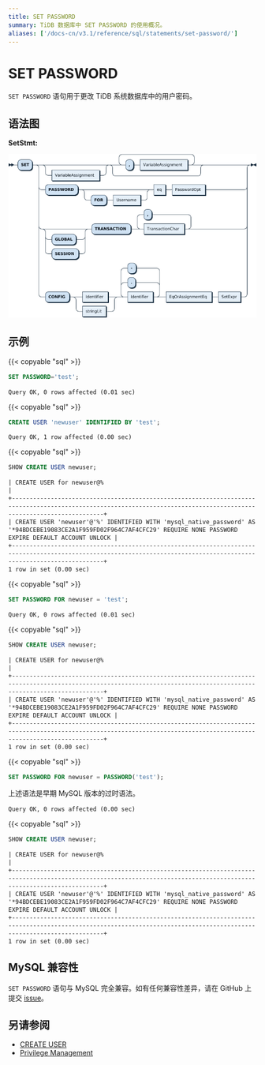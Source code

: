 ```yaml
---
title: SET PASSWORD
summary: TiDB 数据库中 SET PASSWORD 的使用概况。
aliases: ['/docs-cn/v3.1/reference/sql/statements/set-password/']
---
```


# SET PASSWORD

`SET PASSWORD` 语句用于更改 TiDB 系统数据库中的用户密码。

## 语法图

**SetStmt:**

![SetStmt](/media/sqlgram/SetStmt.png)

## 示例

{{< copyable "sql" >}}

```sql
SET PASSWORD='test';
```

```
Query OK, 0 rows affected (0.01 sec)
```

{{< copyable "sql" >}}

```sql
CREATE USER 'newuser' IDENTIFIED BY 'test';
```

```
Query OK, 1 row affected (0.00 sec)
```

{{< copyable "sql" >}}

```sql
SHOW CREATE USER newuser;
```

```+----------------------------------------------------------------------------------------------------------------------------------------------------------------------+
| CREATE USER for newuser@%                                                                                                                                            |
+----------------------------------------------------------------------------------------------------------------------------------------------------------------------+
| CREATE USER 'newuser'@'%' IDENTIFIED WITH 'mysql_native_password' AS '*94BDCEBE19083CE2A1F959FD02F964C7AF4CFC29' REQUIRE NONE PASSWORD EXPIRE DEFAULT ACCOUNT UNLOCK |
+----------------------------------------------------------------------------------------------------------------------------------------------------------------------+
1 row in set (0.00 sec)
```

{{< copyable "sql" >}}

```sql
SET PASSWORD FOR newuser = 'test';
```

```
Query OK, 0 rows affected (0.01 sec)
```

{{< copyable "sql" >}}

```sql
SHOW CREATE USER newuser;
```

```+----------------------------------------------------------------------------------------------------------------------------------------------------------------------+
| CREATE USER for newuser@%                                                                                                                                            |
+----------------------------------------------------------------------------------------------------------------------------------------------------------------------+
| CREATE USER 'newuser'@'%' IDENTIFIED WITH 'mysql_native_password' AS '*94BDCEBE19083CE2A1F959FD02F964C7AF4CFC29' REQUIRE NONE PASSWORD EXPIRE DEFAULT ACCOUNT UNLOCK |
+----------------------------------------------------------------------------------------------------------------------------------------------------------------------+
1 row in set (0.00 sec)
```

{{< copyable "sql" >}}

```sql
SET PASSWORD FOR newuser = PASSWORD('test');
```

上述语法是早期 MySQL 版本的过时语法。

```
Query OK, 0 rows affected (0.00 sec)
```

{{< copyable "sql" >}}

```sql
SHOW CREATE USER newuser;
```

```+----------------------------------------------------------------------------------------------------------------------------------------------------------------------+
| CREATE USER for newuser@%                                                                                                                                            |
+----------------------------------------------------------------------------------------------------------------------------------------------------------------------+
| CREATE USER 'newuser'@'%' IDENTIFIED WITH 'mysql_native_password' AS '*94BDCEBE19083CE2A1F959FD02F964C7AF4CFC29' REQUIRE NONE PASSWORD EXPIRE DEFAULT ACCOUNT UNLOCK |
+----------------------------------------------------------------------------------------------------------------------------------------------------------------------+
1 row in set (0.00 sec)
```

## MySQL 兼容性

`SET PASSWORD` 语句与 MySQL 完全兼容。如有任何兼容性差异，请在 GitHub 上提交 [issue](/report-issue.md)。

## 另请参阅

* [CREATE USER](/sql-statements/sql-statement-create-user.md)
* [Privilege Management](/privilege-management.md)
